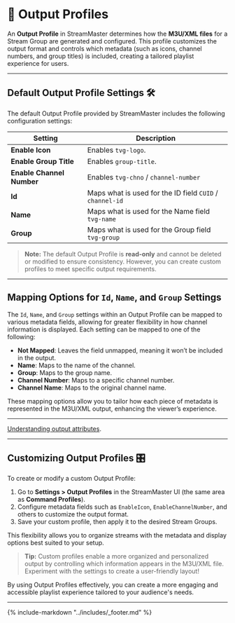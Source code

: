 # 📘 Output Profiles

An **Output Profile** in StreamMaster determines how the **M3U/XML files** for a Stream Group are generated and configured. This profile customizes the output format and controls which metadata (such as icons, channel numbers, and group titles) is included, creating a tailored playlist experience for users.

---

## Default Output Profile Settings 🛠️

The default Output Profile provided by StreamMaster includes the following configuration settings:

| **Setting**               | **Description**                                          |
| ------------------------- | -------------------------------------------------------- |
| **Enable Icon**           | Enables `tvg-logo`.                                      |
| **Enable Group Title**    | Enables `group-title`.                                   |
| **Enable Channel Number** | Enables `tvg-chno` / `channel-number`                    |
| **Id**                    | Maps what is used for the ID field `CUID` / `channel-id` |
| **Name**                  | Maps what is used for the Name field `tvg-name`          |
| **Group**                 | Maps what is used for the Group field `tvg-group`        |

> **Note:** The default Output Profile is **read-only** and cannot be deleted or modified to ensure consistency. However, you can create custom profiles to meet specific output requirements.

---

## Mapping Options for `Id`, `Name`, and `Group` Settings

The `Id`, `Name`, and `Group` settings within an Output Profile can be mapped to various metadata fields, allowing for greater flexibility in how channel information is displayed. Each setting can be mapped to one of the following:

- **Not Mapped**: Leaves the field unmapped, meaning it won’t be included in the output.
- **Name**: Maps to the name of the channel.
- **Group**: Maps to the group name.
- **Channel Number**: Maps to a specific channel number.
- **Channel Name**: Maps to the original channel name.

These mapping options allow you to tailor how each piece of metadata is represented in the M3U/XML output, enhancing the viewer’s experience.

---

[Understanding output attributes](M3U_Output_Attributes.md).

---

## Customizing Output Profiles 🎛️

To create or modify a custom Output Profile:

1. Go to **Settings > Output Profiles** in the StreamMaster UI (the same area as **Command Profiles**).
2. Configure metadata fields such as `EnableIcon`, `EnableChannelNumber`, and others to customize the output format.
3. Save your custom profile, then apply it to the desired Stream Groups.

This flexibility allows you to organize streams with the metadata and display options best suited to your setup.

> **Tip:** Custom profiles enable a more organized and personalized output by controlling which information appears in the M3U/XML file. Experiment with the settings to create a user-friendly layout!

By using Output Profiles effectively, you can create a more engaging and accessible playlist experience tailored to your audience's needs.

---

{% include-markdown "../includes/_footer.md" %}
